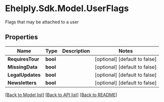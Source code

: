 # Ehelply.Sdk.Model.UserFlags
Flags that may be attached to a user

## Properties

Name | Type | Description | Notes
------------ | ------------- | ------------- | -------------
**RequiresTour** | **bool** |  | [optional] [default to false]
**MissingData** | **bool** |  | [optional] [default to false]
**LegalUpdates** | **bool** |  | [optional] [default to false]
**Newsletters** | **bool** |  | [optional] [default to false]

[[Back to Model list]](../README.md#documentation-for-models) [[Back to API list]](../README.md#documentation-for-api-endpoints) [[Back to README]](../README.md)

